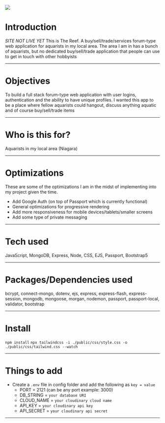 
<img src='https://user-images.githubusercontent.com/99290888/191861132-f2fb0b08-2bba-49cc-a425-7c6e9b0d95ec.png'></img>



# Introduction
*SITE NOT LIVE YET*
This is The Reef. A buy/sell/trade/services forum-type web application for aquarists in my local area. The area I am in has a bunch of aquarists, but no dedicated buy/sell/trade application that people can use to get in touch with other hobbyists

---

# Objectives

To build a full stack forum-type web application with user logins, authentication and the ability to have unique profiles. I wanted this app to be a place where fellow aquarists could hangout, discuss anything aquatic and of course buy/sell/trade items

---

# Who is this for? 

Aquarists in my local area (Niagara)

---

# Optimizations 

  These are some of the optimizations I am in the midst of implementing into my project given the time.
  
- Add Google Auth (on top of Passport which is currently functional)
- General optimizations for progressive rendering
- Add more responsiveness for mobile devices/tablets/smaller screens
- Add some type of private messaging

---

# Tech used 

JavaScript, MongoDB, Express, Node, CSS, EJS, Passport, Bootstrap5

---

# Packages/Dependencies used 

bcrypt, connect-mongo, dotenv, ejs, express, express-flash, express-session, mongodb, mongoose, morgan, nodemon, passport, passport-local, validator, bootstrap

---

# Install

`npm install`
`npx tailwindcss -i ./public/css/style.css -o ./public/css/tailwind.css --watch`

---

# Things to add

- Create a `.env` file in config folder and add the following as `key = value`
  - PORT = 2121 (can be any port example: 3000)
  - DB_STRING = `your database URI`
  - CLOUD_NAME = `your cloudinary cloud name`
  - API_KEY = `your cloudinary api key`
  - API_SECRET = `your cloudinary api secret`

---

